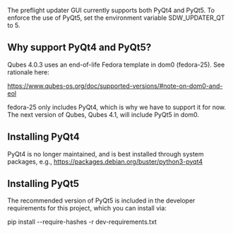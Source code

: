 The preflight updater GUI currently supports both PyQt4 and PyQt5. To
enforce the use of PyQt5, set the environment variable SDW_UPDATER_QT to 5.

## Why support PyQt4 and PyQt5?

Qubes 4.0.3 uses an end-of-life Fedora template in dom0 (fedora-25). See
rationale here:

https://www.qubes-os.org/doc/supported-versions/#note-on-dom0-and-eol

fedora-25 only includes PyQt4, which is why we have to support it for now.
The next version of Qubes, Qubes 4.1, will include PyQt5 in dom0.

## Installing PyQt4

PyQt4 is no longer maintained, and is best installed through system
packages, e.g., https://packages.debian.org/buster/python3-pyqt4

## Installing PyQt5

The recommended version of PyQt5 is included in the developer requirements
for this project, which you can install via:

pip install --require-hashes -r dev-requirements.txt
